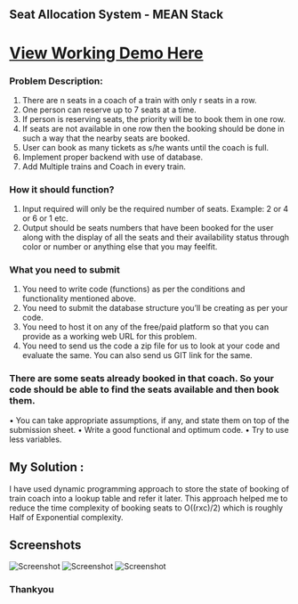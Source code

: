 ## Seat Allocation System - MEAN Stack
# [View Working Demo Here](https://seat-allocation-fullstack.vercel.app/)

### Problem Description:
1. There are n seats in a coach of a train with only r seats in a row.
2. One person can reserve up to 7 seats at a time.
3. If person is reserving seats, the priority will be to book them in one row.
4. If seats are not available in one row then the booking should be done in such a way that the nearby
   seats are booked.
5. User can book as many tickets as s/he wants until the coach is full.
6. Implement proper backend with use of database.
7. Add Multiple trains and Coach in every train.

### How it should function?
1. Input required will only be the required number of seats. Example: 2 or 4 or 6 or 1 etc.
2. Output should be seats numbers that have been booked for the user along with the display of all the
   seats and their availability status through color or number or anything else that you may feelfit.
### What you need to submit
1. You need to write code (functions) as per the conditions and functionality mentioned above.
2. You need to submit the database structure you’ll be creating as per your code.
3. You need to host it on any of the free/paid platform so that you can provide as a working web URL for
   this problem.
4. You need to send us the code a zip file for us to look at your code and evaluate the same. You can also
   send us GIT link for the same.
### There are some seats already booked in that coach. So your code should be able to find the seats available and then book them.
• You can take appropriate assumptions, if any, and state them on top of the submission sheet.
• Write a good functional and optimum code.
• Try to use less variables.

## My Solution :
I have used dynamic programming approach to store the state 
of booking of train coach into a lookup table and refer it later.
This approach helped me to reduce the time complexity of booking 
seats to O((rxc)/2) which is roughly Half of Exponential complexity.


## Screenshots
![Screenshot](https://res.cloudinary.com/srvraj311/image/upload/v1649563425/Screenshot_2022-04-10_at_9.32.32_AM_q5oswh.png)
![Screenshot](https://res.cloudinary.com/srvraj311/image/upload/v1649563429/Screenshot_2022-04-10_at_9.32.47_AM_vzxnch.png)
![Screenshot](https://res.cloudinary.com/srvraj311/image/upload/v1649563416/Screenshot_2022-04-10_at_9.33.08_AM_wcldyo.png)

### Thankyou
